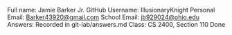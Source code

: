 Full name: Jamie Barker Jr.
GitHub Username: IllusionaryKnight
Personal Email: Barker43920@gmail.com
School Email: jb929024@ohio.edu
Answers: Recorded in git-lab/answers.md
Class: CS 2400, Section 110
Done